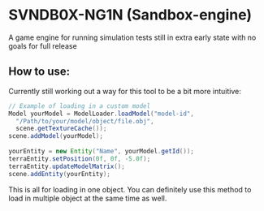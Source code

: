 # SVNDB0X-NG1N (Sandbox-engine)
A game engine for running simulation tests
still in extra early state with no goals for full release

## How to use:
Currently still working out a way for this tool to be a bit more intuitive:
```java
// Example of loading in a custom model
Model yourModel = ModelLoader.loadModel("model-id",
  "/Path/to/your/model/object/file.obj",
  scene.getTextureCache());
scene.addModel(yourModel);
        
yourEntity = new Entity("Name", yourModel.getId());
terraEntity.setPosition(0f, 0f, -5.0f);
terraEntity.updateModelMatrix();
scene.addEntity(yourEntity);

```

This is all for loading in one object.
You can definitely use this method to load in multiple object at the same time as well.
